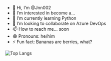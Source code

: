 - 👋 Hi, I’m @Jnn002
- 👀 I’m interested in become a...
- 🌱 I’m currently learning Python
- 💞️ I’m looking to collaborate on Azure DevOps
- 📫 How to reach me... soon
- 😄 Pronouns: he/him
- ⚡ Fun fact: Bananas are berries, what?


![Top Langs](https://github-readme-stats.vercel.app/api/top-langs/?username=Jnn002&layout=compact)

<!---
Jnn002/Jnn002 is a ✨ special ✨ repository because its `README.md` (this file) appears on your GitHub profile.
You can click the Preview link to take a look at your changes.
--->
